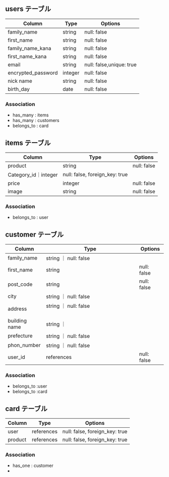 ## users テーブル

| Column             | Type    | Options                 |
| ------------------ | ------  | ------------------------|
| family_name        | string  | null: false             |
| first_name         | string  | null: false             |
| family_name_kana   | string  | null: false             |
| first_name_kana    | string  | null: false             |
| email              | string  | null: false,unique: true|
| encrypted_password | integer | null: false             |
| nick name          | string  | null: false             |
| birth_day          | date    | null: false             |

### Association
- has_many : items
- has_many : customers
- belongs_to : card


## items テーブル

| Column    | Type    | Options     |
| ------    | ------  | ----------- |
| product   | string  | null: false |
| Category_id｜integer | null: false, foreign_key: true |
| price     | integer | null: false |
| image     | string  | null: false |

### Association
- belongs_to : user 



## customer テーブル

| Column          | Type       | Options                        |
| ----------------| ---------- | ------------------------------ |
| family_name     | string     ｜ null: false                   |
| first_name      | string     | null: false                    |
| post_code       | string     | null: false                    |
| city            | string     ｜ null: false                    |
| address         | string     ｜ null: false 　　　　　　　　　　  |
| building name   | string     ｜                                |
| prefecture      | string     ｜ null: false                    |
| phon_number     | string     ｜ null: false                    |
| user_id         | references |  null: false                    |

### Association
- belongs_to :user
- belongs_to :card



## card テーブル

| Column      | Type       | Options                        |
| -------     | ---------- | ------------------------------ |
| user        | references | null: false, foreign_key: true |                              |
| product     | references | null: false, foreign_key: true |

### Association
- has_one : customer
-